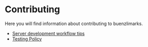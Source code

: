 # Contributing

Here you will find information about contributing to buenzlimarks.

- [Server development workflow tips](./server_dev_tips.md)
- [Testing Policy](./testing.md)
